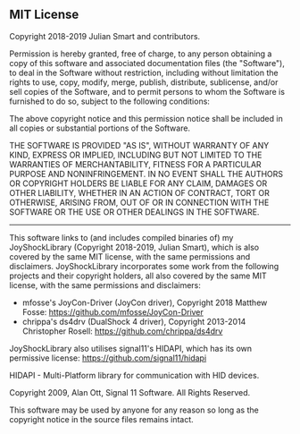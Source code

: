 ## MIT License

Copyright 2018-2019 Julian Smart and contributors.

Permission is hereby granted, free of charge, to any person obtaining a copy of this software and associated documentation files (the "Software"), to deal in the Software without restriction, including without limitation the rights to use, copy, modify, merge, publish, distribute, sublicense, and/or sell copies of the Software, and to permit persons to whom the Software is furnished to do so, subject to the following conditions:

The above copyright notice and this permission notice shall be included in all copies or substantial portions of the Software.

THE SOFTWARE IS PROVIDED "AS IS", WITHOUT WARRANTY OF ANY KIND, EXPRESS OR IMPLIED, INCLUDING BUT NOT LIMITED TO THE WARRANTIES OF MERCHANTABILITY, FITNESS FOR A PARTICULAR PURPOSE AND NONINFRINGEMENT. IN NO EVENT SHALL THE AUTHORS OR COPYRIGHT HOLDERS BE LIABLE FOR ANY CLAIM, DAMAGES OR OTHER LIABILITY, WHETHER IN AN ACTION OF CONTRACT, TORT OR OTHERWISE, ARISING FROM, OUT OF OR IN CONNECTION WITH THE SOFTWARE OR THE USE OR OTHER DEALINGS IN THE SOFTWARE.

---

This software links to (and includes compiled binaries of) my JoyShockLibrary (Copyright 2018-2019, Julian Smart), which is also covered by the same MIT license, with the same permissions and disclaimers. JoyShockLibrary incorporates some work from the following projects and their copyright holders, all also covered by the same MIT license, with the same permissions and disclaimers:
* mfosse's JoyCon-Driver (JoyCon driver), Copyright 2018 Matthew Fosse: https://github.com/mfosse/JoyCon-Driver
* chrippa's ds4drv (DualShock 4 driver), Copyright 2013-2014 Christopher Rosell: https://github.com/chrippa/ds4drv

JoyShockLibrary also utilises signal11's HIDAPI, which has its own permissive license: https://github.com/signal11/hidapi

HIDAPI - Multi-Platform library for
communication with HID devices.

Copyright 2009, Alan Ott, Signal 11 Software.
All Rights Reserved.

This software may be used by anyone for any reason so
long as the copyright notice in the source files
remains intact.
